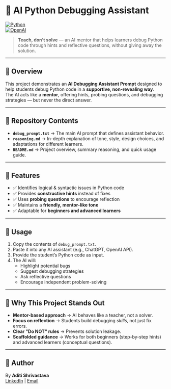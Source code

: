 
# 🐍 AI Python Debugging Assistant
[![Python](https://img.shields.io/badge/Python-3.11-blue?logo=python&logoColor=white)](https://www.python.org/)  
[![OpenAI](https://img.shields.io/badge/OpenAI-API-green?logo=openai&logoColor=white)](https://openai.com/)  
> **Teach, don’t solve** — an AI mentor that helps learners debug Python code through hints and reflective questions, without giving away the solution.

---

## 🚀 Overview

This project demonstrates an **AI Debugging Assistant Prompt** designed to help students debug Python code in a **supportive, non-revealing way**.  
The AI acts like a **mentor**, offering hints, probing questions, and debugging strategies — but never the direct answer.

---

## 📂 Repository Contents

- **`debug_prompt.txt`** → The main AI prompt that defines assistant behavior.  
- **`reasoning.md`** → In-depth explanation of tone, style, design choices, and adaptations for different learners.  
- **`README.md`** → Project overview, summary reasoning, and quick usage guide.  

---

## 🧩 Features

- ✅ Identifies logical & syntactic issues in Python code  
- ✅ Provides **constructive hints** instead of fixes  
- ✅ Uses **probing questions** to encourage reflection  
- ✅ Maintains a **friendly, mentor-like tone**  
- ✅ Adaptable for **beginners and advanced learners**  

---

## 🔧 Usage

1. Copy the contents of `debug_prompt.txt`.  
2. Paste it into any AI assistant (e.g., ChatGPT, OpenAI API).  
3. Provide the student’s Python code as input.  
4. The AI will:
   - Highlight potential bugs  
   - Suggest debugging strategies  
   - Ask reflective questions  
   - Encourage independent problem-solving  

---

## 🎯 Why This Project Stands Out

- **Mentor-based approach** → AI behaves like a teacher, not a solver.  
- **Focus on reflection** → Students build debugging *skills*, not just fix errors.  
- **Clear "Do NOT" rules** → Prevents solution leakage.  
- **Scaffolded guidance** → Works for both beginners (step-by-step hints) and advanced learners (conceptual questions).  

---

## 📌 Author

By **Aditi Shrivastava**  
[LinkedIn](https://www.linkedin.com/in/aditi-shrivastava-1295) | [Email](mailto:aditishrivastava2022@vitbhopal.ac.in)



